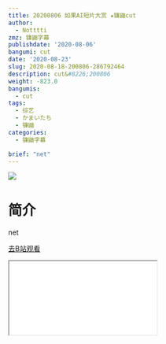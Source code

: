 ```yaml
---
title: 20200806 如果AI短片大赏 ★镰鼬cut
author:
  - Notttti
zmz: 镰鼬字幕
publishdate: '2020-08-06'
bangumi: cut
date: '2020-08-23'
slug: 2020-08-18-200806-286792464
description: cut&#8226;200806
weight: -823.0
bangumis:
  - cut
tags:
  - 综艺
  - かまいたち
  - 镰鼬
categories:
  - 镰鼬字幕

brief: "net"
---
```

![](https://raw.githubusercontent.com/tcgriffith/owaraisite/master/static/tmpimg/f3f1c4bc6c04e800bf107be6c30631a6657ceb53.jpg.480.jpg)
# 简介  
net  

[去B站观看](https://www.bilibili.com/video/av286792464/)
<div class ="resp-container"><iframe class="testiframe" src="//player.bilibili.com/player.html?aid=286792464"", scrolling="no", allowfullscreen="true" > </iframe></div> 
